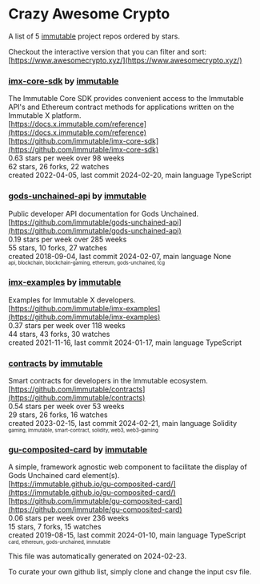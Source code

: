 # Crazy Awesome Crypto
A list of 5 [immutable](https://github.com/immutable) project repos ordered by stars.  

Checkout the interactive version that you can filter and sort: 
[https://www.awesomecrypto.xyz/](https://www.awesomecrypto.xyz/)  


### [imx-core-sdk](https://github.com/immutable/imx-core-sdk) by [immutable](https://github.com/immutable)  
The Immutable Core SDK provides convenient access to the Immutable API's and Ethereum contract methods for applications written on the Immutable X platform.  
[https://docs.x.immutable.com/reference](https://docs.x.immutable.com/reference)  
[https://github.com/immutable/imx-core-sdk](https://github.com/immutable/imx-core-sdk)  
0.63 stars per week over 98 weeks  
62 stars, 26 forks, 22 watches  
created 2022-04-05, last commit 2024-02-20, main language TypeScript  


### [gods-unchained-api](https://github.com/immutable/gods-unchained-api) by [immutable](https://github.com/immutable)  
Public developer API documentation for Gods Unchained.   
[https://github.com/immutable/gods-unchained-api](https://github.com/immutable/gods-unchained-api)  
0.19 stars per week over 285 weeks  
55 stars, 10 forks, 27 watches  
created 2018-09-04, last commit 2024-02-07, main language None  
<sub><sup>api, blockchain, blockchain-gaming, ethereum, gods-unchained, tcg</sup></sub>


### [imx-examples](https://github.com/immutable/imx-examples) by [immutable](https://github.com/immutable)  
Examples for Immutable X developers.  
[https://github.com/immutable/imx-examples](https://github.com/immutable/imx-examples)  
0.37 stars per week over 118 weeks  
44 stars, 43 forks, 30 watches  
created 2021-11-16, last commit 2024-01-17, main language TypeScript  


### [contracts](https://github.com/immutable/contracts) by [immutable](https://github.com/immutable)  
Smart contracts for developers in the Immutable ecosystem.   
[https://github.com/immutable/contracts](https://github.com/immutable/contracts)  
0.54 stars per week over 53 weeks  
29 stars, 26 forks, 16 watches  
created 2023-02-15, last commit 2024-02-21, main language Solidity  
<sub><sup>gaming, immutable, smart-contract, solidity, web3, web3-gaming</sup></sub>


### [gu-composited-card](https://github.com/immutable/gu-composited-card) by [immutable](https://github.com/immutable)  
A simple, framework agnostic web component to facilitate the display of Gods Unchained card element(s).  
[https://immutable.github.io/gu-composited-card/](https://immutable.github.io/gu-composited-card/)  
[https://github.com/immutable/gu-composited-card](https://github.com/immutable/gu-composited-card)  
0.06 stars per week over 236 weeks  
15 stars, 7 forks, 15 watches  
created 2019-08-15, last commit 2024-01-10, main language TypeScript  
<sub><sup>card, ethereum, gods-unchained, immutable</sup></sub>


This file was automatically generated on 2024-02-23.  

To curate your own github list, simply clone and change the input csv file.  